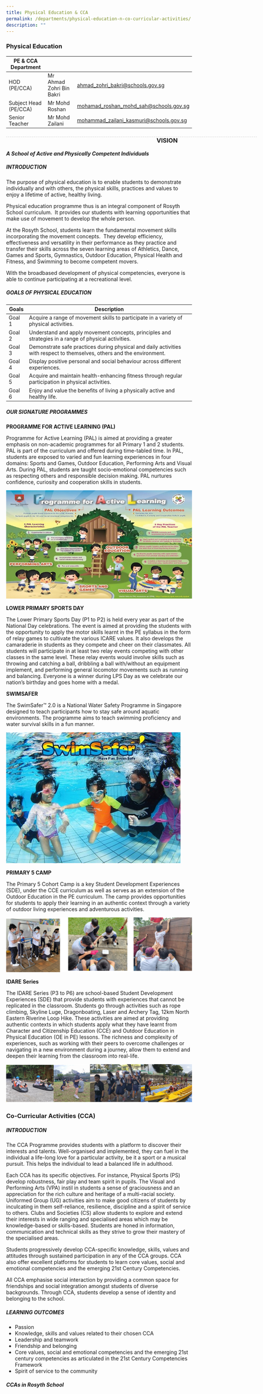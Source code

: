 ```yaml
---
title: Physical Education & CCA
permalink: /departments/physical-education-n-co-curricular-activities/
description: ""
---
```

### Physical Education

| PE & CCA Department |  | |
| -------- | -------- | -------- |
| HOD (PE/CCA) | Mr Ahmad Zohri Bin Bakri | ahmad_zohri_bakri@schools.gov.sg |
| Subject Head (PE/CCA) | Mr Mohd Roshan| mohamad_roshan_mohd_sah@schools.gov.sg |
| Senior Teacher | Mr Mohd Zailani | mohammad_zailani_kasmuri@schools.gov.sg |

<div style="line-height: 19.6px; width: 408px; float: left;"><div style="margin-top: 8px; margin-bottom: 8px; line-height: 19.6px; width: 680px; border-bottom: 1px dashed rgb(204, 204, 204); height: 1px; clear: both;"></div></div>

### VISION <br>
***A School of Active and Physically Competent Individuals***


##### INTRODUCTION <br>

The purpose of physical education is to enable students to demonstrate individually and with others, the physical skills, practices and values to enjoy a lifetime of active, healthy living.

Physical education programme thus is an integral component of Rosyth School curriculum.  It provides our students with learning opportunities that make use of movement to develop the whole person.

At the Rosyth School, students learn the fundamental movement skills incorporating the movement concepts.  They develop efficiency, effectiveness and versatility in their performance as they practice and transfer their skills across the seven learning areas of Athletics, Dance, Games and Sports, Gymnastics, Outdoor Education, Physical Health and Fitness, and Swimming to become competent movers.

With the broadbased development of physical competencies, everyone is able to continue participating at a recreational level.

##### GOALS OF PHYSICAL EDUCATION <br>

| Goals | Description | 
| -------- | -------- | 
| Goal 1 | Acquire a range of movement skills to participate in a variety of physical activities. | 
| Goal 2 | Understand and apply movement concepts, principles and strategies in a range of physical activities. | 
| Goal 3 | Demonstrate safe practices during physical and daily activities with respect to themselves, others and the environment. | 
| Goal 4 | Display positive personal and social behaviour across different experiences. | 
| Goal 5 | Acquire and maintain health-enhancing fitness through regular participation in physical activities. | 
| Goal 6 | Enjoy and value the benefits of living a physically active and healthy life. | 

##### OUR SIGNATURE PROGRAMMES <br>

**PROGRAMME FOR ACTIVE LEARNING (PAL)**<br>

Programme for Active Learning (PAL) is aimed at providing a greater emphasis on non-academic programmes for all Primary 1 and 2 students.  PAL is part of the curriculum and offered during time-tabled time. In PAL, students are exposed to varied and fun learning experiences in four domains: Sports and Games, Outdoor Education, Performing Arts and Visual Arts.  During PAL, students are taught socio-emotional competencies such as respecting others and responsible decision making. PAL nurtures confidence, curiosity and cooperation skills in students. 

![](/images/PE1.jpg)

**LOWER PRIMARY SPORTS DAY**<br>

The Lower Primary Sports Day (P1 to P2) is held every year as part of the National Day celebrations. The event is aimed at providing the students with the opportunity to apply the motor skills learnt in the PE syllabus in the form of relay games to cultivate the various ICARE values.  It also develops the camaraderie in students as they compete and cheer on their classmates.  All students will participate in at least two relay events competing with other classes in the same level.  These relay events would involve skills such as throwing and catching a ball, dribbling a ball with/without an equipment implement, and performing general locomotor movements such as running and balancing.  Everyone is a winner during LPS Day as we celebrate our nation’s birthday and goes home with a medal.

**SWIMSAFER** <br>

The SwimSafer™ 2.0 is a National Water Safety Programme in Singapore designed to teach participants how to stay safe around aquatic environments. The programme aims to teach swimming proficiency and water survival skills in a fun manner. 

![](/images/PE2.jpg)

**PRIMARY 5 CAMP** <br>

The Primary 5 Cohort Camp is a key Student Development Experiences (SDE), under the CCE curriculum as well as serves as an extension of the Outdoor Education in the PE curriculum. The camp provides opportunities for students to apply their learning in an authentic context through a variety of outdoor living experiences and adventurous activities.

![](/images/PE3.jpg)

**IDARE Series** <br>

The IDARE Series (P3 to P6) are school-based Student Development Experiences (SDE) that provide students with experiences that cannot be replicated in the classroom.  Students go through activities such as rope climbing, Skyline Luge, Dragonboating, Laser and Archery Tag, 12km North Eastern Riverine Loop Hike.  These activities are aimed at providing authentic contexts in which students apply what they have learnt from Character and Citizenship Education (CCE) and Outdoor Education in Physical Education (OE in PE) lessons. 
The richness and complexity of experiences, such as working with their peers to overcome challenges or navigating in a new environment during a journey, allow them to extend and deepen their learning from the classroom into real-life.

![](/images/PE4.jpg)

### Co-Curricular Activities (CCA)

##### INTRODUCTION <br>

The CCA Programme provides students with a platform to discover their interests and talents. Well-organised and implemented, they can fuel in the individual a life-long love for a particular activity, be it a sport or a musical pursuit. This helps the individual to lead a balanced life in adulthood. 

Each CCA has its specific objectives. For instance, Physical Sports (PS) develop robustness, fair play and team spirit in pupils. The Visual and Performing Arts (VPA) instil in students a sense of graciousness and an appreciation for the rich culture and heritage of a multi-racial society. Uniformed Group (UG) activities aim to make good citizens of students by inculcating in them self-reliance, resilience, discipline and a spirit of service to others. Clubs and Societies (CS) allow students to explore and extend their interests in wide ranging and specialised areas which may be knowledge-based or skills-based. Students are honed in information, communication and technical skills as they strive to grow their mastery of the specialised areas.

Students progressively develop CCA-specific knowledge, skills, values and attitudes through sustained participation in any of the CCA groups. CCA also offer excellent platforms for students to learn core values, social and emotional competencies and the emerging 21st Century Competencies. 

All CCA emphasise social interaction by providing a common space for friendships and social integration amongst students of diverse backgrounds. Through CCA, students develop a sense of identity and belonging to the school. 

##### LEARNING OUTCOMES <br>

* Passion	
* Knowledge, skills and values related to their chosen CCA
* Leadership and teamwork
* Friendship and belonging	
* Core values, social and emotional competencies and the emerging 21st century competencies as articulated in the 21st Century Competencies Framework 
* Spirit of service to the community	

##### CCAs in Rosyth School <br>
